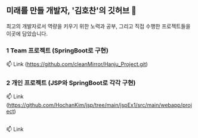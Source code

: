 ## 미래를 만들 개발자, '김호찬'의 깃허브 👋

<!--
**HochanKim/HochanKim** is a ✨ _special_ ✨ repository because its `README.md` (this file) appears on your GitHub profile.

Here are some ideas to get you started:

- 🔭 I’m currently working on ...
- 🌱 I’m currently learning ...
- 👯 I’m looking to collaborate on ...
- 🤔 I’m looking for help with ...
- 💬 Ask me about ...
- 📫 How to reach me: ...
- 😄 Pronouns: ...
- ⚡ Fun fact: ...
-->

최고의 개발자로서 역량을 키우기 위한 노력과 공부, 그리고 직접 수행한 프로젝트들을 이곳에 담았습니다.

### 1 Team 프로젝트 (SpringBoot로 구현)
📫 Link (https://github.com/cleanMirror/Hanju_Project.git)

### 2 개인 프로젝트 (JSP와 SpringBoot로 각각 구현)
📫 Link (https://github.com/HochanKim/jsp/tree/main/jspEx1/src/main/webapp/project)
##
📫 Link 
